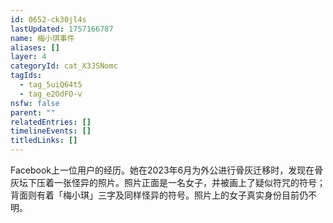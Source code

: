 ```yaml
---
id: 0652-ck30jl4s
lastUpdated: 1757166787
name: 梅小琪事件
aliases: []
layer: 4
categoryId: cat_X3JSNomc
tagIds:
  - tag_5uiQ64t5
  - tag_e2OdFO-v
nsfw: false
parent: ""
relatedEntries: []
timelineEvents: []
titledLinks: []
---
```


Facebook上一位用户的经历。她在2023年6月为外公进行骨灰迁移时，发现在骨灰坛下压着一张怪异的照片。照片正面是一名女子，并被画上了疑似符咒的符号；背面则有着「梅小琪」三字及同样怪异的符号。照片上的女子真实身份目前仍不明。
